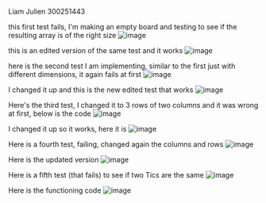 Liam Julien 300251443

this first test fails, I'm making an empty board and testing to see if the resulting array is of the right size
![image](https://github.com/LJulien27/seg3503_playground/assets/90732174/731f54f7-f795-4c5b-94ec-e417b3ec7a92)

this is an edited version of the same test and it works
![image](https://github.com/LJulien27/seg3503_playground/assets/90732174/3b0cdda2-f504-4801-8c04-1b5b7378f7db)

here is the second test I am implementing, similar to the first just with different dimensions, it again fails at first
![image](https://github.com/LJulien27/seg3503_playground/assets/90732174/6ab89f3a-91cb-4385-8fea-2a12a6d058b0)

I changed it up and this is the new edited test that works
![image](https://github.com/LJulien27/seg3503_playground/assets/90732174/cb3983a0-a4b0-4475-b46b-86f2bf85946c)

Here's the third test, I changed it to 3 rows of two columns and it was wrong at first, below is the code
![image](https://github.com/LJulien27/seg3503_playground/assets/90732174/1347125e-65f4-45c1-9cc7-36aab4f609ad)

I changed it up so it works, here it is
![image](https://github.com/LJulien27/seg3503_playground/assets/90732174/3f372b1b-7181-4a96-a11e-6e87724a48b8)

Here is a fourth test, failing, changed again the columns and rows
![image](https://github.com/LJulien27/seg3503_playground/assets/90732174/8dabc7b5-3f83-4ee2-bc2d-6cb60b3ea546)

Here is the updated version
![image](https://github.com/LJulien27/seg3503_playground/assets/90732174/3da1c915-9197-4c55-9cb1-1aeb9262f7f8)

Here is a fifth test (that fails) to see if two Tics are the same
![image](https://github.com/LJulien27/seg3503_playground/assets/90732174/401bcd24-6bd1-4c4a-835c-91e69739b7ed)

Here is the functioning code
![image](https://github.com/LJulien27/seg3503_playground/assets/90732174/c24c53bb-e478-48a2-a2c9-2946a652d66e)
